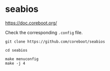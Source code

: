 # seabios

https://doc.coreboot.org/  
  
Check the corresponding `.config` file.

```
git clone https://github.com/coreboot/seabios

cd seabios

make menuconfig
make -j 4
```
